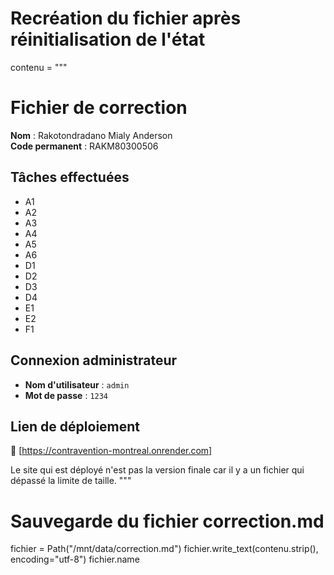 # Recréation du fichier après réinitialisation de l'état
contenu = """
# Fichier de correction

**Nom** : Rakotondradano Mialy Anderson  
**Code permanent** : RAKM80300506  

## Tâches effectuées

- A1
- A2
- A3
- A4
- A5
- A6
- D1
- D2
- D3
- D4
- E1
- E2
- F1

## Connexion administrateur

- **Nom d'utilisateur** : `admin`
- **Mot de passe** : `1234`

## Lien de déploiement

🔗 [https://contravention-montreal.onrender.com]

Le site qui est déployé n'est pas la version finale car il y a un fichier qui dépassé la limite de taille.
"""

# Sauvegarde du fichier correction.md
fichier = Path("/mnt/data/correction.md")
fichier.write_text(contenu.strip(), encoding="utf-8")
fichier.name
